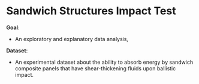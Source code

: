 # Sandwich Structures Impact Test

**Goal**:     
- An exploratory and explanatory data analysis,

**Dataset**:    
- An experimental dataset about the ability to absorb
energy by sandwich composite panels that have shear-thickening fluids upon ballistic impact.

